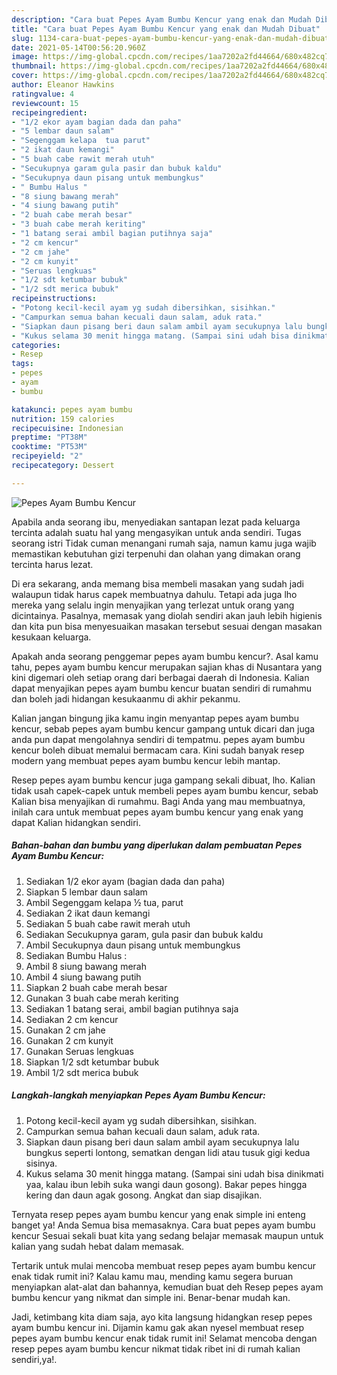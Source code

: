 ```yaml
---
description: "Cara buat Pepes Ayam Bumbu Kencur yang enak dan Mudah Dibuat"
title: "Cara buat Pepes Ayam Bumbu Kencur yang enak dan Mudah Dibuat"
slug: 1134-cara-buat-pepes-ayam-bumbu-kencur-yang-enak-dan-mudah-dibuat
date: 2021-05-14T00:56:20.960Z
image: https://img-global.cpcdn.com/recipes/1aa7202a2fd44664/680x482cq70/pepes-ayam-bumbu-kencur-foto-resep-utama.jpg
thumbnail: https://img-global.cpcdn.com/recipes/1aa7202a2fd44664/680x482cq70/pepes-ayam-bumbu-kencur-foto-resep-utama.jpg
cover: https://img-global.cpcdn.com/recipes/1aa7202a2fd44664/680x482cq70/pepes-ayam-bumbu-kencur-foto-resep-utama.jpg
author: Eleanor Hawkins
ratingvalue: 4
reviewcount: 15
recipeingredient:
- "1/2 ekor ayam bagian dada dan paha"
- "5 lembar daun salam"
- "Segenggam kelapa  tua parut"
- "2 ikat daun kemangi"
- "5 buah cabe rawit merah utuh"
- "Secukupnya garam gula pasir dan bubuk kaldu"
- "Secukupnya daun pisang untuk membungkus"
- " Bumbu Halus "
- "8 siung bawang merah"
- "4 siung bawang putih"
- "2 buah cabe merah besar"
- "3 buah cabe merah keriting"
- "1 batang serai ambil bagian putihnya saja"
- "2 cm kencur"
- "2 cm jahe"
- "2 cm kunyit"
- "Seruas lengkuas"
- "1/2 sdt ketumbar bubuk"
- "1/2 sdt merica bubuk"
recipeinstructions:
- "Potong kecil-kecil ayam yg sudah dibersihkan, sisihkan."
- "Campurkan semua bahan kecuali daun salam, aduk rata."
- "Siapkan daun pisang beri daun salam ambil ayam secukupnya lalu bungkus seperti lontong, sematkan dengan lidi atau tusuk gigi kedua sisinya."
- "Kukus selama 30 menit hingga matang. (Sampai sini udah bisa dinikmati yaa, kalau ibun lebih suka wangi daun gosong). Bakar pepes hingga kering dan daun agak gosong. Angkat dan siap disajikan."
categories:
- Resep
tags:
- pepes
- ayam
- bumbu

katakunci: pepes ayam bumbu 
nutrition: 159 calories
recipecuisine: Indonesian
preptime: "PT38M"
cooktime: "PT53M"
recipeyield: "2"
recipecategory: Dessert

---
```



![Pepes Ayam Bumbu Kencur](https://img-global.cpcdn.com/recipes/1aa7202a2fd44664/680x482cq70/pepes-ayam-bumbu-kencur-foto-resep-utama.jpg)

Apabila anda seorang ibu, menyediakan santapan lezat pada keluarga tercinta adalah suatu hal yang mengasyikan untuk anda sendiri. Tugas seorang istri Tidak cuman menangani rumah saja, namun kamu juga wajib memastikan kebutuhan gizi terpenuhi dan olahan yang dimakan orang tercinta harus lezat.

Di era  sekarang, anda memang bisa membeli masakan yang sudah jadi walaupun tidak harus capek membuatnya dahulu. Tetapi ada juga lho mereka yang selalu ingin menyajikan yang terlezat untuk orang yang dicintainya. Pasalnya, memasak yang diolah sendiri akan jauh lebih higienis dan kita pun bisa menyesuaikan masakan tersebut sesuai dengan masakan kesukaan keluarga. 



Apakah anda seorang penggemar pepes ayam bumbu kencur?. Asal kamu tahu, pepes ayam bumbu kencur merupakan sajian khas di Nusantara yang kini digemari oleh setiap orang dari berbagai daerah di Indonesia. Kalian dapat menyajikan pepes ayam bumbu kencur buatan sendiri di rumahmu dan boleh jadi hidangan kesukaanmu di akhir pekanmu.

Kalian jangan bingung jika kamu ingin menyantap pepes ayam bumbu kencur, sebab pepes ayam bumbu kencur gampang untuk dicari dan juga anda pun dapat mengolahnya sendiri di tempatmu. pepes ayam bumbu kencur boleh dibuat memalui bermacam cara. Kini sudah banyak resep modern yang membuat pepes ayam bumbu kencur lebih mantap.

Resep pepes ayam bumbu kencur juga gampang sekali dibuat, lho. Kalian tidak usah capek-capek untuk membeli pepes ayam bumbu kencur, sebab Kalian bisa menyajikan di rumahmu. Bagi Anda yang mau membuatnya, inilah cara untuk membuat pepes ayam bumbu kencur yang enak yang dapat Kalian hidangkan sendiri.

<!--inarticleads1-->

##### Bahan-bahan dan bumbu yang diperlukan dalam pembuatan Pepes Ayam Bumbu Kencur:

1. Sediakan 1/2 ekor ayam (bagian dada dan paha)
1. Siapkan 5 lembar daun salam
1. Ambil Segenggam kelapa ½ tua, parut
1. Sediakan 2 ikat daun kemangi
1. Sediakan 5 buah cabe rawit merah utuh
1. Sediakan Secukupnya garam, gula pasir dan bubuk kaldu
1. Ambil Secukupnya daun pisang untuk membungkus
1. Sediakan  Bumbu Halus :
1. Ambil 8 siung bawang merah
1. Ambil 4 siung bawang putih
1. Siapkan 2 buah cabe merah besar
1. Gunakan 3 buah cabe merah keriting
1. Sediakan 1 batang serai, ambil bagian putihnya saja
1. Sediakan 2 cm kencur
1. Gunakan 2 cm jahe
1. Gunakan 2 cm kunyit
1. Gunakan Seruas lengkuas
1. Siapkan 1/2 sdt ketumbar bubuk
1. Ambil 1/2 sdt merica bubuk




<!--inarticleads2-->

##### Langkah-langkah menyiapkan Pepes Ayam Bumbu Kencur:

1. Potong kecil-kecil ayam yg sudah dibersihkan, sisihkan.
1. Campurkan semua bahan kecuali daun salam, aduk rata.
1. Siapkan daun pisang beri daun salam ambil ayam secukupnya lalu bungkus seperti lontong, sematkan dengan lidi atau tusuk gigi kedua sisinya.
1. Kukus selama 30 menit hingga matang. (Sampai sini udah bisa dinikmati yaa, kalau ibun lebih suka wangi daun gosong). Bakar pepes hingga kering dan daun agak gosong. Angkat dan siap disajikan.




Ternyata resep pepes ayam bumbu kencur yang enak simple ini enteng banget ya! Anda Semua bisa memasaknya. Cara buat pepes ayam bumbu kencur Sesuai sekali buat kita yang sedang belajar memasak maupun untuk kalian yang sudah hebat dalam memasak.

Tertarik untuk mulai mencoba membuat resep pepes ayam bumbu kencur enak tidak rumit ini? Kalau kamu mau, mending kamu segera buruan menyiapkan alat-alat dan bahannya, kemudian buat deh Resep pepes ayam bumbu kencur yang nikmat dan simple ini. Benar-benar mudah kan. 

Jadi, ketimbang kita diam saja, ayo kita langsung hidangkan resep pepes ayam bumbu kencur ini. Dijamin kamu gak akan nyesel membuat resep pepes ayam bumbu kencur enak tidak rumit ini! Selamat mencoba dengan resep pepes ayam bumbu kencur nikmat tidak ribet ini di rumah kalian sendiri,ya!.

